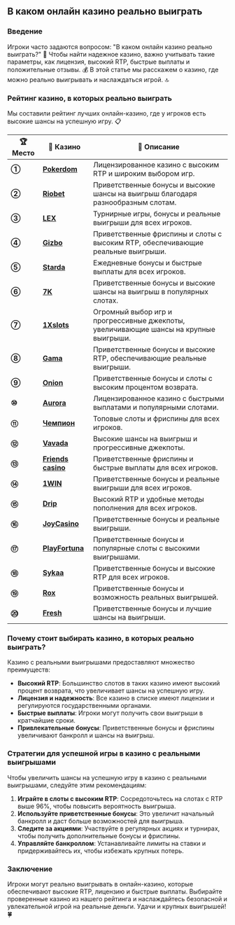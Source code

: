 ## В каком онлайн казино реально выиграть

### Введение
Игроки часто задаются вопросом: "В каком онлайн казино реально выиграть?" 🎰 Чтобы найти надежное казино, важно учитывать такие параметры, как лицензия, высокий RTP, быстрые выплаты и положительные отзывы. 💰 В этой статье мы расскажем о казино, где можно реально выигрывать и наслаждаться игрой. 🔝

### Рейтинг казино, в которых реально выиграть
Мы составили рейтинг лучших онлайн-казино, где у игроков есть высокие шансы на успешную игру. 📋

| **🏆 Место** | **🎰 Казино** | **💬 Описание** |
|-------------|-------------|----------------|
| **①** | [**Pokerdom**](https://brandplay.link/4k77v2yx) | Лицензированное казино с высоким RTP и широким выбором игр. |
| **②** | [**Riobet**](https://brandplay.link/7xBLTPyj) | Приветственные бонусы и высокие шансы на выигрыш благодаря разнообразным слотам. |
| **③** | [**LEX**](https://brandplay.link/zW4hdDFV) | Турнирные игры, бонусы и реальные выигрыши для всех игроков. |
| **④** | [**Gizbo**](https://brandplay.link/bprXw4YV) | Приветственные фриспины и слоты с высоким RTP, обеспечивающие реальные выигрыши. |
| **⑤** | [**Starda**](https://brandplay.link/fB7xwRFL) | Ежедневные бонусы и быстрые выплаты для всех игроков. |
| **⑥** | [**7K**](https://brandplay.link/BvQyFShp) | Приветственные бонусы и высокие шансы на выигрыш в популярных слотах. |
| **⑦** | [**1Xslots**](https://brandplay.link/hSB1khtr) | Огромный выбор игр и прогрессивные джекпоты, увеличивающие шансы на крупные выигрыши. |
| **⑧** | [**Gama**](https://brandplay.link/j6NMKsDz) | Приветственные бонусы и высокие RTP, обеспечивающие реальные выигрыши. |
| **⑨** | [**Onion**](https://brandplay.link/zBGRVpQ9) | Приветственные бонусы и слоты с высоким процентом возврата. |
| **⑩** | [**Aurora**](https://10trafic-stat2.com/click/668546556bcc6313411604bd/6766/13032/subaccount) | Лицензированное казино с быстрыми выплатами и популярными слотами. |
| **⑪** | [**Чемпион**](https://temon-gter.cfd/go/lRq?p80412p304504pcc44t17455) | Топовые слоты и фриспины для всех игроков. |
| **⑫** | [**Vavada**](https://vavadapartner.pro/?promo=ea5c9275-6854-4505-94fc-95ab18221945-linkb2) | Высокие шансы на выигрыш и прогрессивные джекпоты. |
| **⑬** | [**Friends casino**](https://gofriends.vc/linkb2) | Приветственные фриспины и быстрые выплаты для всех игроков. |
| **⑭** | [**1WIN**](https://brandplay.link/smXVpBbG) | Приветственные бонусы и реальные выигрыши для всех игроков. |
| **⑮** | [**Drip**](https://drp-ircp01.com/c07e6a3db) | Высокий RTP и удобные методы пополнения для всех игроков. |
| **⑯** | [**JoyCasino**](https://rpc30.call2me.pro/?/ru/registration?apkpop=0&partner=p24970p3291217pc98f) | Приветственные бонусы и реальные выигрыши. |
| **⑰** | [**PlayFortuna**](https://fortunapromo.net/alt/playfortuna/registration?0dc4a9362a71feb7e3f165fb8e766f70) | Приветственные бонусы и популярные слоты с высокими выигрышами. |
| **⑱** | [**Sykaa**](https://s-two-way.com/?source=linkb2&pid=30697) | Приветственные бонусы и высокие RTP для всех игроков. |
| **⑲** | [**Rox**](https://rox-pvwfpjgcxe.com/cb1ee18a5) | Приветственные бонусы и возможность реальных выигрышей. |
| **⑳** | [**Fresh**](https://fresh-eumwkxwao.com/c3f7b485d) | Приветственные бонусы и лучшие шансы на выигрыши. |

### Почему стоит выбирать казино, в которых реально выиграть?
Казино с реальными выигрышами предоставляют множество преимуществ:

- **Высокий RTP**: Большинство слотов в таких казино имеют высокий процент возврата, что увеличивает шансы на успешную игру.
- **Лицензия и надежность**: Все казино в списке имеют лицензии и регулируются государственными органами.
- **Быстрые выплаты**: Игроки могут получить свои выигрыши в кратчайшие сроки.
- **Привлекательные бонусы**: Приветственные бонусы и фриспины увеличивают банкролл и шансы на выигрыш.

### Стратегии для успешной игры в казино с реальными выигрышами
Чтобы увеличить шансы на успешную игру в казино с реальными выигрышами, следуйте этим рекомендациям:

1. **Играйте в слоты с высоким RTP**: Сосредоточьтесь на слотах с RTP выше 96%, чтобы повысить вероятность выигрыша.
2. **Используйте приветственные бонусы**: Это увеличит начальный банкролл и даст больше возможностей для выигрыша.
3. **Следите за акциями**: Участвуйте в регулярных акциях и турнирах, чтобы получить дополнительные бонусы и фриспины.
4. **Управляйте банкроллом**: Устанавливайте лимиты на ставки и придерживайтесь их, чтобы избежать крупных потерь.

### Заключение
Игроки могут реально выигрывать в онлайн-казино, которые обеспечивают высокие RTP, лицензию и быстрые выплаты. Выбирайте проверенные казино из нашего рейтинга и наслаждайтесь безопасной и увлекательной игрой на реальные деньги. Удачи и крупных выигрышей! 🍀
